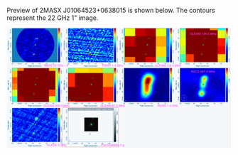 Preview of 2MASX J01064523+0638015 is shown below. The contours represent the 22 GHz 1" image. 

![2MASXJ01064523+0638015.png](2MASXJ01064523+0638015.png "2MASXJ01064523+0638015")

